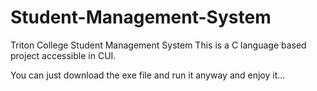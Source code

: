 # Student-Management-System
Triton College Student Management System
This is a C language based project accessible in CUI.

You can just download the exe file and run it anyway and enjoy it...
